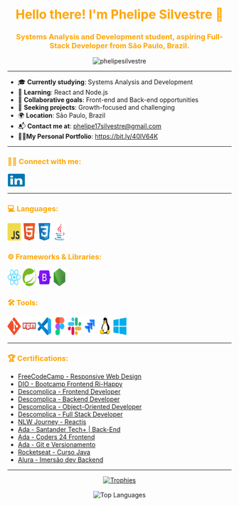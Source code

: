 <h1 align="center" style="color: orange;">Hello there! I'm Phelipe Silvestre 👋</h1>
<h3 align="center" style="color: #FFA500;">Systems Analysis and Development student, aspiring Full-Stack Developer from São Paulo, Brazil.</h3>

<p align="center">
  <img src="https://komarev.com/ghpvc/?username=phelipesilvestre&label=👁️%20Profile%20views&color=FFA500&style=flat" alt="phelipesilvestre" />
</p>

---

- 🎓 **Currently studying**: Systems Analysis and Development  
- 🌱 **Learning**: React and Node.js  
- 🤝 **Collaborative goals**: Front-end and Back-end opportunities  
- 🧠 **Seeking projects**: Growth-focused and challenging  
- 🌍 **Location**: São Paulo, Brazil  
- 📬 **Contact me at**: phelipe17silvestre@gmail.com
- 🐱‍👤**My Personal Portfolio**: https://bit.ly/40lV64K

---

<h3 align="left" style="color: #FFA500;">👨‍💻 Connect with me:</h3>
<p align="left">
  <a href="https://www.linkedin.com/in/phelipe-silvestre-636683125" target="_blank">
    <img align="center" src="https://raw.githubusercontent.com/devicons/devicon/master/icons/linkedin/linkedin-original.svg" alt="LinkedIn" height="30" width="40" />
  </a>
</p>

---

<h3 align="left" style="color: #FFA500;">💻 Languages:</h3>
<p align="left"> 
  <img src="https://raw.githubusercontent.com/devicons/devicon/master/icons/javascript/javascript-original.svg" alt="JavaScript" width="30" height="40" />
  <img src="https://raw.githubusercontent.com/devicons/devicon/master/icons/html5/html5-original.svg" alt="HTML" width="30" height="40" />
  <img src="https://raw.githubusercontent.com/devicons/devicon/master/icons/css3/css3-original.svg" alt="CSS" width="30" height="40" />
  <img src="https://raw.githubusercontent.com/devicons/devicon/master/icons/java/java-original.svg" alt="Java" width="30" height="40" />
</p>

<h3 align="left" style="color: #FFA500;">⚙️ Frameworks & Libraries:</h3>
<p align="left">
  <img src="https://raw.githubusercontent.com/devicons/devicon/master/icons/react/react-original.svg" alt="React" width="30" height="40" />
  <img src="https://raw.githubusercontent.com/devicons/devicon/master/icons/spring/spring-original.svg" alt="Spring Boot" width="30" height="40" />
  <img src="https://raw.githubusercontent.com/devicons/devicon/master/icons/bootstrap/bootstrap-original.svg" alt="Bootstrap" width="30" height="40" />
  <img src="https://raw.githubusercontent.com/devicons/devicon/master/icons/nodejs/nodejs-original.svg" alt="Node.js" width="30" height="40" />
</p>

<h3 align="left" style="color: #FFA500;">🛠️ Tools:</h3>
<p align="left"> 
  <img src="https://raw.githubusercontent.com/devicons/devicon/master/icons/git/git-original.svg" alt="Git" width="30" height="40" />
  <img src="https://raw.githubusercontent.com/devicons/devicon/master/icons/npm/npm-original-wordmark.svg" alt="npm" width="30" height="40" />
  <img src="https://raw.githubusercontent.com/devicons/devicon/master/icons/vscode/vscode-original.svg" alt="VSCode" width="30" height="40" />
  <img src="https://raw.githubusercontent.com/devicons/devicon/master/icons/figma/figma-original.svg" alt="Figma" width="30" height="40" />
  <img src="https://raw.githubusercontent.com/devicons/devicon/master/icons/slack/slack-original.svg" alt="Slack" width="30" height="40" />
  <img src="https://raw.githubusercontent.com/devicons/devicon/master/icons/jira/jira-original.svg" alt="Jira" width="30" height="40" />
  <img src="https://raw.githubusercontent.com/devicons/devicon/master/icons/linux/linux-original.svg" alt="Linux" width="30" height="40" />
  <img src="https://raw.githubusercontent.com/devicons/devicon/master/icons/windows8/windows8-original.svg" alt="Windows" width="30" height="40" />
</p>

---

<h3 align="left" style="color: #FFA500;">🏆 Certifications:</h3>

- [FreeCodeCamp - Responsive Web Design](https://www.freecodecamp.org/certification/PhelipeSilvestre/responsive-web-design)
- [DIO - Bootcamp Frontend Ri-Happy](https://hermes.dio.me/certificates/P8QI1IIT.pdf)
- [Descomplica - Frontend Developer](https://certificados.descomplica.com.br/graduacao/c2f7b3f144812333ff4c607ef7efa564e2aef1c6a7868415c3a488af233abd34)
- [Descomplica - Backend Developer](https://certificados.descomplica.com.br/graduacao/ff9be8ac57deec3f12d2e55538f6fbc4cc5f3e600c3554f236d3dfd93a82959d)
- [Descomplica - Object-Oriented Developer](https://certificados.descomplica.com.br/graduacao/70305e59ee99a706e7921ec3dc9e5daa885127e148e8a092a770be7105712ee2)
- [Descomplica - Full Stack Developer](https://certificados.descomplica.com.br/graduacao/dff207b214b680feeb5e267718a1683359067879371804f3f805b886c4ffe841)
- [NLW Journey - Reactjs](https://app.rocketseat.com.br/certificates/55513bd0-b22b-4875-b73e-ec40512b852f)
- [Ada - Santander Tech+ | Back-End](http://bit.ly/40hEFHz)
- [Ada - Coders 24 Frontend](https://tinyurl.com/bdauw7pf)
- [Ada - Git e Versionamento](https://ada.tech/certificado?code=b080913b-be42-8dd0-4de4-c69557d77e82)
- [Rocketseat - Curso Java](https://app.rocketseat.com.br/certificates/d61571c9-0db8-4c61-a819-f84173437fee)
- [Alura - Imersão dev Backend](https://cursos.alura.com.br/immersion/certificate/user/phelipe17silvestre)
---

<p align="center"> 
  <a href="https://github.com/ryo-ma/github-profile-trophy">
    <img src="https://github-profile-trophy.vercel.app/?username=phelipesilvestre&theme=kimbie_dark&no-frame=false&row=1&column=8" alt="Trophies" />
  </a> 
</p>

<p align="center">
  <img align="center" src="https://github-readme-stats.vercel.app/api/top-langs?username=phelipesilvestre&show_icons=true&locale=en&layout=compact&theme=gruvbox" alt="Top Languages" />
</p>


